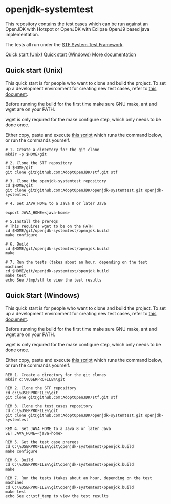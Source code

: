 # openjdk-systemtest

This repository contains the test cases which can be run against an OpenJDK with Hotspot or OpenJDK with Eclipse OpenJ9 based java implementation.

The tests all run under the [STF System Test Framework](https://github.com/AdoptOpenJDK/stf).

[Quick start (Unix)](#unix)
[Quick start (Windows)](#windows)
[More documentation](openjdk.build/docs/build.md)

<a name="unix"></a>
## Quick start (Unix)

This quick start is for people who want to clone and build the project.  To set up a development environment for creating new test cases, refer to [this document](openjdk.build/docs/build.md).

Before running the build for the first time make sure GNU make, ant and wget are on your PATH.

wget is only required for the make configure step, which only needs to be done once.

Either copy, paste and execute [this script](openjdk.build/scripts/openjdk-systemtest-clone-make.sh) which runs the command below, or run the commands yourself.

```shell
# 1. Create a directory for the git clone
mkdir -p $HOME/git

# 2. Clone the STF repository
cd $HOME/git
git clone git@github.com:AdoptOpenJDK/stf.git stf

# 3. Clone the openjdk-systemtest repository
cd $HOME/git
git clone git@github.com:AdoptOpenJDK/openjdk-systemtest.git openjdk-systemtest

# 4. Set JAVA_HOME to a Java 8 or later Java

export JAVA_HOME=<java-home>

# 5.Install the prereqs
# This requires wget to be on the PATH
cd $HOME/git/openjdk-systemtest/openjdk.build
make configure

# 6. Build
cd $HOME/git/openjdk-systemtest/openjdk.build
make

# 7. Run the tests (takes about an hour, depending on the test machine)
cd $HOME/git/openjdk-systemtest/openjdk.build
make test
echo See /tmp/stf to view the test results
```

<a name="windows"></a>
## Quick Start (Windows)

This quick start is for people who want to clone and build the project.  To set up a development environment for creating new test cases, refer to [this document](openjdk.build/docs/build.md).

Before running the build for the first time make sure GNU make, ant and wget are on your PATH.

wget is only required for the make configure step, which only needs to be done once.

Either copy, paste and execute [this script](openjdk.build/scripts/openjdk-systemtest-clone-make.bat) which runs the command below, or run the commands yourself.

```dos
REM 1. Create a directory for the git clones
mkdir c:\%USERPROFILE%\git

REM 2. Clone the STF repository
cd c:\%USERPROFILE%\git
git clone git@github.com:AdoptOpenJDK/stf.git stf

REM 3. Clone the test cases repository
cd c:\%USERPROFILE%\git
git clone git@github.com:AdoptOpenJDK/openjdk-systemtest.git openjdk-systemtest

REM 4. Set JAVA_HOME to a Java 8 or later Java
SET JAVA_HOME=<java-home>

REM 5. Get the test case prereqs
cd C:\%USERPROFILE%\git\openjdk-systemtest\openjdk.build
make configure

REM 6. Build
cd C:\%USERPROFILE%\git\openjdk-systemtest\openjdk.build
make

REM 7. Run the tests (takes about an hour, depending on the test machine)
cd C:\%USERPROFILE%\git\openjdk-systemtest\openjdk.build
make test
echo See c:\stf_temp to view the test results
```
